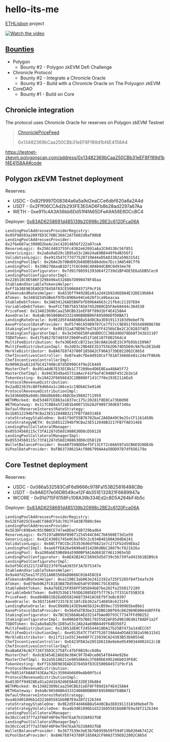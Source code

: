 # hello-its-me

[ETHLisbon](https://ethlisbon.org/) project

[![Watch the video](https://i9.ytimg.com/vi/xAbncgDglkI/mq1.jpg?sqp=CLT7mqoG-oaymwEmCMACELQB8quKqQMa8AEB-AGuBoAC4AOKAgwIABABGD8gYChyMA8=&rs=AOn4CLCtM7GgTJm0cG7BCvVI05YBCfpa6Q)](https://youtu.be/xAbncgDglkI)

## [Bounties](https://eth-lisbon.notion.site/Bounties-6c70204086d846e49ee14c34b4856b81)
- Polygon
    - Bounty #2 - Polygon zkEVM Defi Challenge
- Chronicle Protocol
    - Bounty #2 - Integrate a Chronicle Oracle
    - Bounty #3 - Build with a Chronicle Oracle on The Polyogon zkEVM
- CoreDAO
    - Bounty #1 - Build on Core

## Chronicle integration
The protocol uses Chronicle Oracle for reserves on Polygon zkEVM Testnet
> [ChroniclePriceFeed](https://github.com/aquiladev/hello-its-me/blob/main/contracts/misc/ChroniclePriceFeed.sol)
>
> 0x13482369bCaa250CBb31eEF8Ff89d1bf4E4158A4

https://testnet-zkevm.polygonscan.com/address/0x13482369bCaa250CBb31eEF8Ff89d1bf4E4158A4#code

## Polygon zkEVM Testnet deployment

Reserves:
- USDC - 0xB2f9997D08384a6a5a9d2eaCCe6dbf620a6a2A4d
- USDT - 0x2Fff06CCAd2b293FE3E0AD6Fb8b28ad2297a67Aa
- WETH - 0xe911c4A3A56bb6Dd51f4fA65DFeA9A58E6DCcBC4

Deployer: [0x83AD6258691d485139b20998c2BE2c6120Fca06A](https://testnet-zkevm.polygonscan.com/address/0x83ad6258691d485139b20998c2be2c6120fca06a)


```
LendingPoolAddressesProviderRegistry: 0x95F9A593a2097ED3C76BC366C2A75602d0af98bB
LendingPoolAddressesProvider: 0x2f6e607ac3990D2beAc2eC42014856f222a97ceA
ReserveLogic: 0x256Cd403755Fc4362e62691aAa2C04538c56f851
GenericLogic: 0x2a8a9aD29c1D85a53c2Ab24a69B8449f64B356f2
ValidationLogic: 0xe913547C77d77520719A44eD5A83382a59631541
LendingPoolImpl: 0x26Ae2b78BdD92b68DB5b86debe7Ecc3A8548Cff0
LendingPool: 0x39B270AaaB1D717C6C048C40484dCB0C0d934e70
LendingPoolConfigurator: 0x7d91f80591393d64f2739d1BF4DE5E6a5DB5Cec0
LendingPoolConfiguratorImpl: 0x228518C0E586F3298498a53288b7D090478F4Eaa
StableAndVariableTokensHelper: 0xFf1b38E983EADCD78458f83CE500684571F9cF16
ATokensAndRatesHelper: 0xA53Dff94928Ea91a2d41b92d6E0A4E32DE19b864
AToken: 0x3401E545dBebf97Dc89D6e94Ce628f3ca9beacaa
StableDebtToken: 0x3A834126AD5B6FbfE096A4663c21f6dc21197E84
VariableDebtToken: 0xeFCCf8D75657A5A7452080CD5FAe68444c364530
PriceFeed: 0x13482369bCaa250CBb31eEF8Ff89d1bf4E4158A4
AaveOracle: 0x6aBc96586B6d3332406B0DB06FA95006DfD8BA71
LendingRateOracle: 0x9E2d5F4d466B8a54d8CBa3E019113183d9ebeF7b
AaveProtocolDataProvider: 0xF5746C65989707Ce7f57cC9E051f655489086786
StakingConfigurator: 0x09151aA78D967ed7A3fF4256bCBe2C1C028374E5
StakingConfiguratorImpl: 0x3e3456E50Fa8dDDCCC38Ed4Dd78Db8f343b31107
TODOToken: 0xd1f54627D7d455F2960Fed51f16E187F80256dc4
MultiFeeDistribution: 0xfe30E4dCcB721ec58c0Ab16dE15C9fb95b1509A7
MultiFeeDistributionImpl: 0x2d03c29D4EE35375562D674D5D69c9A7bcDE1bd8
MerkleDistributor: 0x8A67E0743780F1850A2CF90A3739E022802C865d
ChefIncentivesController: 0xB7ea0cfDe4d91DCef761Af3466Ee01c24e7F864b
ChefIncentivesControllerImpl: 0x909A1ba812d7bC417408c87d5D990C4f9e2C6449
MasterChef: 0x491a4d67E53EC8b1C77209be4D6E8Eaa48AA5f72
MasterChefImpl: 0x94C9549a457314AecF41F9af4C940EF45C2b3e1d
TokenVesting: 0x18422F6656Ed2C28B880f141C7f0e193E211AEa5
ProtocolRevenueDistribution: 0x2adD23635c80f6d664a1c2A6ce1c19DbAC5e01d6
ProtocolRevenueDistributionImpl: 0x343660D8a948c386d8b60Ec46DCDe39602711959
WETHMocked: 0xE5d487CE863a1837ec175c20281f8E0Ca73bDd98
WETHGateway: 0x117C8B4a5f24D1b400715b2A2F989730dE87346a
DefaultReserveInterestRateStrategy: 0x1b8512294bf9CBa23E512048B3217FB7fA0314E6
rateStrategyStableOne: 0x81f9df55B76782baC2A6DA49C9e25cCF1161A50b
rateStrategyWETH: 0x1b8512294bf9CBa23E512048B3217FB7fA0314E6
LendingPoolCollateralManager: 0x05534568115c73fA1287d58d1988630D8cD58128
LendingPoolCollateralManagerImpl: 0x05534568115c73fA1287d58d1988630D8cD58128
WalletBalanceProvider: 0xeA8f598DDbef5F13CF72c66A597a5CB6E920DE4b
UiPoolDataProvider: 0xFB63738615Acf806799AA4a50DD9787df656179e 
```


## Core Testnet deployment

Reserves:
- USDC - 0x086a532583CdF6d9666c978Fa153B25816488CBb
- USDT - 0x9A6D17e06DB549ce12F4b351E132821F6689947a
- WCORE - 0x91d715F6158Fc108A39b334Ed2c8D5A264bF4b5c

Deployer: [0x83AD6258691d485139b20998c2BE2c6120Fca06A](https://scan.test.btcs.network/address/0x83AD6258691d485139b20998c2BE2c6120Fca06A)

```
LendingPoolAddressesProviderRegistry: 0x52Efe025CEea8Cfd8dCF5dc7017Fa03B7080c94e
LendingPoolAddressesProvider: 0x5E3DFc898a4c95C0B0CE747aeDDaCFd0729bad64
ReserveLogic: 0x75197aB09bF89071254544C04C7b6560E73d1e59
GenericLogic: 0x42C43801745e0C8a703c2c034B48180A30dDA241
ValidationLogic: 0x88Cff8CCDc253536d6df6821e7c271Fb2d59Eba2
LendingPoolImpl: 0xae6fFEA26e9A90a0314206dBbC28879cf821626a
LendingPool: 0xa200abE59Bd84a5980BF9A1Ad681E74611965e5D
LendingPoolConfigurator: 0xAE42B24CC569d3d5d739c5b739fad41561B2B9cb
LendingPoolConfiguratorImpl: 0x5eF56Cd3221724F0223f0f6aA3835F3A7D75347e
StableAndVariableTokensHelper: 0x9a4dfd25ea17F2551A003568eD8666C016458CE4
ATokensAndRatesHelper: 0xa1198C3ab063e2412192a725F5205f84f54afe39
AToken: 0x079eb962fC6183B87Dd59eD54F97896C75C0385b
StableDebtToken: 0xAa7bEE25F850FF505694b87be202fa2558172189
VariableDebtToken: 0x89253bE1f65D62085EDf5f7761c7f331b755B3C6
PriceFeed: 0xed84B015D2EeDD50246873941AC6Ef9f3eBc0397
AaveOracle: 0x3837164972357E3C10fcEb362a7146058c6231F6
LendingRateOracle: 0xeC89d0b143E9eA65b324cB59ec73599965be8bb1
AaveProtocolDataProvider: 0x5645d7B3be312DB6100f69c862969E0064d8FFF6
StakingConfigurator: 0x7BC91566Ab4Ed3214fbAe0D793C77347FFd90252
StakingConfiguratorImpl: 0x006b07b7B817925582AF85d9810EdA1f8ADF1a2f
TODOToken: 0x2a8a9aD29c1D85a53c2Ab24a69B8449f64B356f2
MultiFeeDistribution: 0x13051dE0Cf245544418DA17b25B7473a14dECC6f
MultiFeeDistributionImpl: 0xe913547C77d77520719A44eD5A83382a59631541
MerkleDistributor: 0x11f111e55C34e60F7C15039CA24383B53b98554E
ChefIncentivesController: 0xE423FDA3e2851D6158e8e6e95490344902412c1B
ChefIncentivesControllerImpl: 0xaBa6A7AcACF726f35D3C2758fc47bF8B19cc6d0a
MasterChef: 0xdcB3454E2AbE8e30AC9F7D4Dce0654f8444e926e
MasterChefImpl: 0x2a5b18A211e985dA6dc3f680bE495246b033F8dC
TokenVesting: 0xFf1b38E983EADCD78458f83CE500684571F9cF16
ProtocolRevenueDistribution: 0xf68514fb8A0743EAa762c35984b6609eAb00f5cd
ProtocolRevenueDistributionImpl: 0xA53Dff94928Ea91a2d41b92d6E0A4E32DE19b864
WETHMocked: 0x13482369bCaa250CBb31eEF8Ff89d1bf4E4158A4
WETHGateway: 0x6aBc96586B6d3332406B0DB06FA95006DfD8BA71
DefaultReserveInterestRateStrategy: 0xa4b3d01896b1d321605581bb0B7E9a38f212b344
rateStrategyStableOne: 0x9E2d5F4d466B8a54d8CBa3E019113183d9ebeF7b
rateStrategyVolatileOne: 0xa4b3d01896b1d321605581bb0B7E9a38f212b344
LendingPoolCollateralManager: 0x30cCceE3f77a3fA6F40F0e7047EaA7b310A92fbB
LendingPoolCollateralManagerImpl: 0x30cCceE3f77a3fA6F40F0e7047EaA7b310A92fbB
WalletBalanceProvider: 0x3677539e3eE3b7b6959b59f594F19b020467412C
UiPoolDataProvider: 0x8A67E0743780F1850A2CF90A3739E022802C865d
```
